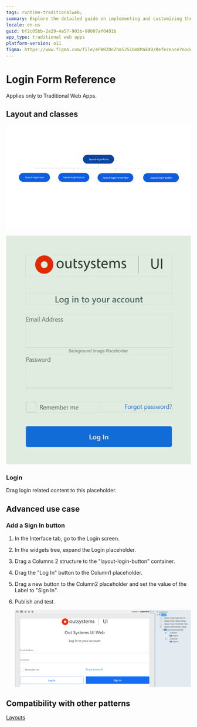 ```yaml
---
tags: runtime-traditionalweb; 
summary: Explore the detailed guide on implementing and customizing the Login Form in Traditional Web Apps using OutSystems 11 (O11).
locale: en-us
guid: bf2c05bb-2a29-4a57-903b-98007af0401b
app_type: traditional web apps
platform-version: o11
figma: https://www.figma.com/file/eFWRZ0nZhm5J5ibmKMak49/Reference?node-id=615:521
---
```


# Login Form Reference

<div class="info" markdown="1">

Applies only to Traditional Web Apps.

</div>

## Layout and classes

![Diagram showing the layout and classes of the Login Form for Traditional Web Apps](images/loginform-1-diag.png "Login Form Layout Diagram")

![Screenshot of the Login Form interface in a Traditional Web App](images/loginform-2-ss.png "Login Form Screenshot")

### Login

Drag login related content to this placeholder.

## Advanced use case

### Add a Sign In button

1. In the Interface tab, go to the Login screen.

1. In the widgets tree, expand the Login placeholder.

1. Drag a Columns 2 structure to the "layout-login-button" container.

1. Drag the "Log In" button to the Column1 placeholder.

1. Drag a new button to the Column2 placeholder and set the value of the Label to "Sign In".

1. Publish and test.

    ![Screenshot depicting the addition of a Sign In button to the Login Form](images/loginform-4-ss.png "Sign In Button Addition")

## Compatibility with other patterns

[Layouts](../../../building-apps/ui/patterns/web/layout/layout-login.md)
